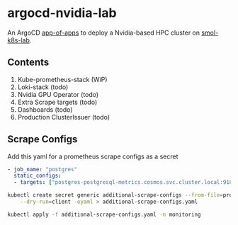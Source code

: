 # argocd-nvidia-lab

An ArgoCD [app-of-apps] to deploy a Nvidia-based HPC cluster on [smol-k8s-lab].

## Contents

1. Kube-prometheus-stack (WiP)
2. Loki-stack (todo)
3. Nvidia GPU Operator (todo)
4. Extra Scrape targets (todo)
5. Dashboards (todo)
6. Production ClusterIssuer (todo)

<!-- external link references -->
[smol-k8s-lab]: https://github.com/small-hack/smol-k8s-lab "Get started with k0s, k3s, or kind to bootstrap simple projects on kubernetes with a friendly smol vibe. Great for testing webapps and benchmarking."
[app-of-apps]: https://argo-cd.readthedocs.io/en/stable/operator-manual/cluster-bootstrapping/ "ArgoCD App-of-Apps pattern documentation"

## Scrape Configs

Add this yaml for a prometheus scrape configs as a secret

```yaml
- job_name: "postgres"
  static_configs:
  - targets: ["postgres-postgresql-metrics.cosmos.svc.cluster.local:9187"]
```

```bash
kubectl create secret generic additional-scrape-configs --from-file=prometheus-additional.yaml \
    --dry-run=client -oyaml > additional-scrape-configs.yaml

kubectl apply -f additional-scrape-configs.yaml -n monitoring
```
